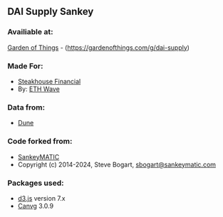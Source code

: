 ## DAI Supply Sankey

### Availiable at:
[Garden of Things](https://gardenofthings.com/g/dai-supply) - (https://gardenofthings.com/g/dai-supply)

### Made For:
* [Steakhouse Financial](https://www.steakhouse.financial/) 
* By: [ETH Wave](https://twitter.com/TrueWaveBreak)

### Data from:
* [Dune](https://dune.com/garden_of_eth/dai-data)

### Code forked from: 
* [SankeyMATIC](https://github.com/nowthis/sankeymatic)
* Copyright (c) 2014-2024, Steve Bogart, <sbogart@sankeymatic.com>

### Packages used:
* [d3.js](https://github.com/d3/d3) version 7.x
* [Canvg](https://github.com/canvg/canvg) 3.0.9
